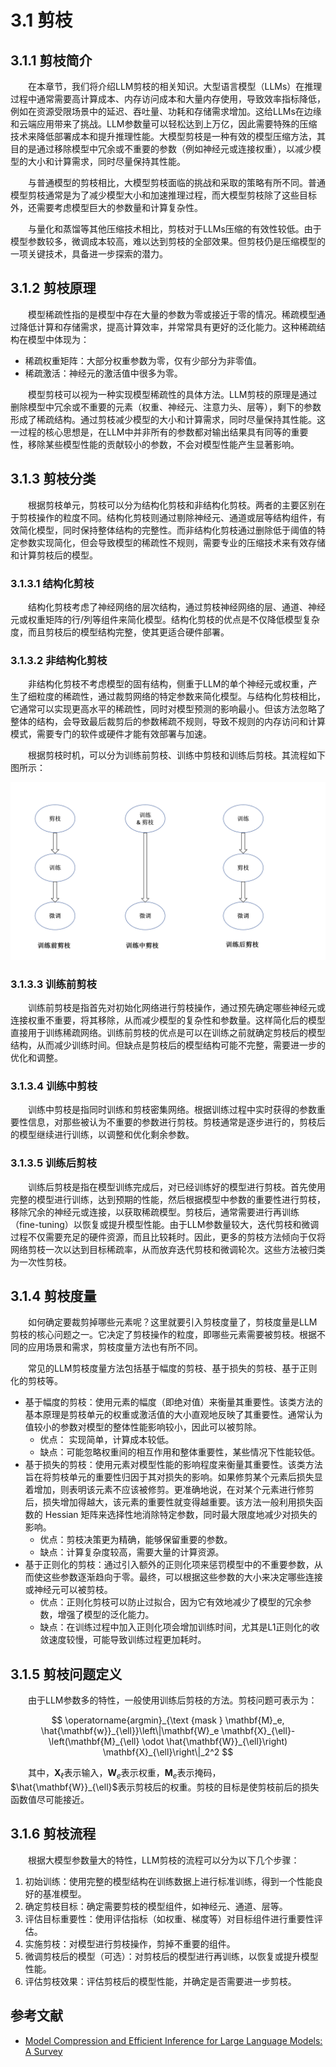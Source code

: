 # 3.1 剪枝

## 3.1.1 剪枝简介

&emsp;&emsp;在本章节，我们将介绍LLM剪枝的相关知识。大型语言模型（LLMs）在推理过程中通常需要高计算成本、内存访问成本和大量内存使用，导致效率指标降低，例如在资源受限场景中的延迟、吞吐量、功耗和存储需求增加。这给LLMs在边缘和云端应用带来了挑战。LLM参数量可以轻松达到上万亿，因此需要特殊的压缩技术来降低部署成本和提升推理性能。大模型剪枝是一种有效的模型压缩方法，其目的是通过移除模型中冗余或不重要的参数（例如神经元或连接权重），以减少模型的大小和计算需求，同时尽量保持其性能。

&emsp;&emsp;与普通模型的剪枝相比，大模型剪枝面临的挑战和采取的策略有所不同。普通模型剪枝通常是为了减少模型大小和加速推理过程，而大模型剪枝除了这些目标外，还需要考虑模型巨大的参数量和计算复杂性。

&emsp;&emsp;与量化和蒸馏等其他压缩技术相比，剪枝对于LLMs压缩的有效性较低。由于模型参数较多，微调成本较高，难以达到剪枝的全部效果。但剪枝仍是压缩模型的一项关键技术，具备进一步探索的潜力。

## 3.1.2 剪枝原理

&emsp;&emsp;模型稀疏性指的是模型中存在大量的参数为零或接近于零的情况。稀疏模型通过降低计算和存储需求，提高计算效率，并常常具有更好的泛化能力。这种稀疏结构在模型中体现为：
- 稀疏权重矩阵：大部分权重参数为零，仅有少部分为非零值。
- 稀疏激活：神经元的激活值中很多为零。

&emsp;&emsp;模型剪枝可以视为一种实现模型稀疏性的具体方法。LLM剪枝的原理是通过删除模型中冗余或不重要的元素（权重、神经元、注意力头、层等），剩下的参数形成了稀疏结构。通过剪枝减少模型的大小和计算需求，同时尽量保持其性能。这一过程的核心思想是，在LLM中并非所有的参数都对输出结果具有同等的重要性，移除某些模型性能的贡献较小的参数，不会对模型性能产生显著影响。

## 3.1.3 剪枝分类 

&emsp;&emsp;根据剪枝单元，剪枝可以分为结构化剪枝和非结构化剪枝。两者的主要区别在于剪枝操作的粒度不同。结构化剪枝则通过剔除神经元、通道或层等结构组件，有效简化模型，同时保持整体结构的完整性。而非结构化剪枝通过删除低于阈值的特定参数实现简化，但会导致模型的稀疏性不规则，需要专业的压缩技术来有效存储和计算剪枝后的模型。

### 3.1.3.1 结构化剪枝

&emsp;&emsp;结构化剪枝考虑了神经网络的层次结构，通过剪枝神经网络的层、通道、神经元或权重矩阵的行/列等组件来简化模型。结构化剪枝的优点是不仅降低模型复杂度，而且剪枝后的模型结构完整，使其更适合硬件部署。

### 3.1.3.2 非结构化剪枝

&emsp;&emsp;非结构化剪枝不考虑模型的固有结构，侧重于LLM的单个神经元或权重，产生了细粒度的稀疏性，通过裁剪网络的特定参数来简化模型。与结构化剪枝相比，它通常可以实现更高水平的稀疏性，同时对模型预测的影响最小。但该方法忽略了整体的结构，会导致最后裁剪后的参数稀疏不规则，导致不规则的内存访问和计算模式，需要专门的软件或硬件才能有效部署与加速。

&emsp;&emsp;根据剪枝时机，可以分为训练前剪枝、训练中剪枝和训练后剪枝。其流程如下图所示：

![](images/prune_flow.png)

### 3.1.3.3 训练前剪枝

&emsp;&emsp;训练前剪枝是指首先对初始化网络进行剪枝操作，通过预先确定哪些神经元或连接权重不重要，将其移除，从而减少模型的复杂性和参数量。这样简化后的模型直接用于训练稀疏网络。训练前剪枝的优点是可以在训练之前就确定剪枝后的模型结构，从而减少训练时间。但缺点是剪枝后的模型结构可能不完整，需要进一步的优化和调整。

### 3.1.3.4 训练中剪枝

&emsp;&emsp;训练中剪枝是指同时训练和剪枝密集网络。根据训练过程中实时获得的参数重要性信息，对那些被认为不重要的参数进行剪枝。剪枝通常是逐步进行的，剪枝后的模型继续进行训练，以调整和优化剩余参数。

### 3.1.3.5 训练后剪枝

&emsp;&emsp;训练后剪枝是指在模型训练完成后，对已经训练好的模型进行剪枝。首先使用完整的模型进行训练，达到预期的性能，然后根据模型中参数的重要性进行剪枝，移除冗余的神经元或连接，以获取稀疏模型。剪枝后，通常需要进行再训练（fine-tuning）以恢复或提升模型性能。由于LLM参数量较大，迭代剪枝和微调过程不仅需要充足的硬件资源，而且比较耗时。因此，更多的剪枝方法倾向于仅将网络剪枝一次以达到目标稀疏率，从而放弃迭代剪枝和微调轮次。这些方法被归类为一次性剪枝。

## 3.1.4 剪枝度量

&emsp;&emsp;如何确定要裁剪掉哪些元素呢？这里就要引入剪枝度量了，剪枝度量是LLM剪枝的核心问题之一。它决定了剪枝操作的粒度，即哪些元素需要被剪枝。根据不同的应用场景和需求，剪枝度量方法也有所不同。

&emsp;&emsp;常见的LLM剪枝度量方法包括基于幅度的剪枝、基于损失的剪枝、基于正则化的剪枝等。
- 基于幅度的剪枝：使用元素的幅度（即绝对值）来衡量其重要性。该类方法的基本原理是剪枝单元的权重或激活值的大小直观地反映了其重要性。通常认为值较小的参数对模型的整体性能影响较小，因此可以被剪除。
    - 优点： 实现简单，计算成本较低。
    - 缺点：可能忽略权重间的相互作用和整体重要性，某些情况下性能较低。
- 基于损失的剪枝：使用元素对模型性能的影响程度来衡量其重要性。该类方法旨在将剪枝单元的重要性归因于其对损失的影响。如果修剪某个元素后损失显着增加，则表明该元素不应该被修剪。更准确地说，在对某个元素进行修剪后，损失增加得越大，该元素的重要性就变得越重要。该方法一般利用损失函数的 Hessian 矩阵来选择性地消除特定参数，同时最大限度地减少对损失的影响。
    - 优点：剪枝决策更为精确，能够保留重要的参数。
    - 缺点：计算复杂度较高，需要大量的计算资源。
- 基于正则化的剪枝：通过引入额外的正则化项来惩罚模型中的不重要参数，从而使这些参数逐渐趋向于零。最终，可以根据这些参数的大小来决定哪些连接或神经元可以被剪枝。
    - 优点：正则化剪枝可以防止过拟合，因为它有效地减少了模型的冗余参数，增强了模型的泛化能力。
    - 缺点：在训练过程中加入正则化项会增加训练时间，尤其是L1正则化的收敛速度较慢，可能导致训练过程更加耗时。

## 3.1.5 剪枝问题定义

&emsp;&emsp;由于LLM参数多的特性，一般使用训练后剪枝的方法。剪枝问题可表示为：

$$
\operatorname{argmin}_{\text {mask } \mathbf{M}_e, \hat{\mathbf{w}}_{\ell}}\left\|\mathbf{W}_e \mathbf{X}_{\ell}-\left(\mathbf{M}_{\ell} \odot \hat{\mathbf{W}}_{\ell}\right) \mathbf{X}_{\ell}\right\|_2^2
$$

&emsp;&emsp;其中，$\mathbf{X}_{\ell}$表示输入，$\mathbf{W}_e$表示权重，$\mathbf{M}_e$表示掩码，$\hat{\mathbf{W}}_{\ell}$表示剪枝后的权重。剪枝的目标是使剪枝前后的损失函数值尽可能接近。

## 3.1.6 剪枝流程

&emsp;&emsp;根据大模型参数量大的特性，LLM剪枝的流程可以分为以下几个步骤：
1. 初始训练：使用完整的模型结构在训练数据上进行标准训练，得到一个性能良好的基准模型。
2. 确定剪枝目标：确定需要剪枝的模型组件，如神经元、通道、层等。
3. 评估目标重要性：使用评估指标（如权重、梯度等）对目标组件进行重要性评估。
4. 实施剪枝：对模型进行剪枝操作，剪掉不重要的组件。
5. 微调剪枝后的模型（可选）：对剪枝后的模型进行再训练，以恢复或提升模型性能。
6. 评估剪枝效果：评估剪枝后的模型性能，并确定是否需要进一步剪枝。

## 参考文献

- [Model Compression and Efficient Inference for Large Language Models: A Survey](https://arxiv.org/abs/2402.09748)